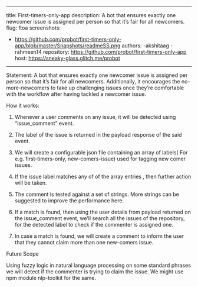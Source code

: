 ---
title: First-timers-only-app
description: A bot that ensures exactly one newcomer issue is assigned per person so that it’s fair for all newcomers.
flug: ftoa
screenshots:
- https://github.com/probot/first-timers-only-app/blob/master/Snapshots/readmeSS.png
authors:
-akshitaag
-rahmeen14
repository: https://github.com/probot/first-timers-only-app
host: https://sneaky-glass.glitch.me/probot
-------

Statement:
A bot that ensures exactly one newcomer issue is assigned per person so that it’s fair for all newcomers. Additionally, it encourages the no-more-newcomers to take up challenging issues once they’re comfortable with the workflow after having tackled a newcomer issue.

How it works:

1. Whenever a user comments on any issue, it will be detected using “issue_comment” event.

2. The label of the issue is returned in the payload response of the said event.

3. We will create a configurable json file containing an array of labels( For e.g. first-timers-only, new-comers-issue) used for tagging new comer issues.

4. If the issue label matches any of of the array entries , then further action will be taken.

5. The comment is tested against a set of strings. More strings can be suggested to improve the performance here.

6. If a match is found, then using the user details from payload returned on the issue_comment event, we’ll search all the issues of the repository, for the detected label to check if the commenter is assigned one.

7. In case a match is found, we will create a comment to inform the user that they cannot claim more than one new-comers issue.

Future Scope

Using fuzzy logic in natural language processing on some standard phrases we will detect if the commenter is trying to claim the issue. We might use npm module nlp-toolkit for the same.
